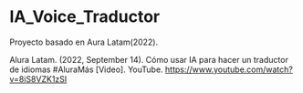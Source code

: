 ﻿# IA_Voice_Traductor

Proyecto basado en Aura Latam(2022).

Alura Latam. (2022, September 14). Cómo usar IA para hacer un traductor de idiomas #AluraMás [Video]. YouTube. https://www.youtube.com/watch?v=8iS8VZK1zSI
